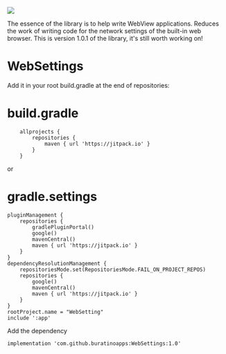 [![](https://jitpack.io/v/buratinoapps/WebViewSettings.svg)](https://jitpack.io/#buratinoapps/WebViewSettings)

The essence of the library is to help write WebView applications. Reduces the work of writing code for the network settings of the built-in web browser. This is version 1.0.1 of the library, it's still worth working on!

# WebSettings

Add it in your root build.gradle at the end of repositories:
# build.gradle

```
	allprojects {
		repositories {
			maven { url 'https://jitpack.io' }
		}
	}

```
or

# gradle.settings

```
pluginManagement {
    repositories {
        gradlePluginPortal()
        google()
        mavenCentral()
        maven { url 'https://jitpack.io' }
    }
}
dependencyResolutionManagement {
    repositoriesMode.set(RepositoriesMode.FAIL_ON_PROJECT_REPOS)
    repositories {
        google()
        mavenCentral()
        maven { url 'https://jitpack.io' }
    }
}
rootProject.name = "WebSetting"
include ':app'
```

Add the dependency
```
implementation 'com.github.buratinoapps:WebSettings:1.0'
```
